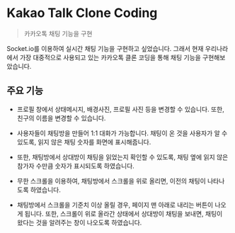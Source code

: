 # Kakao Talk Clone Coding
> 카카오톡 채팅 기능을 구현

Socket.io를 이용하여 실시간 채팅 기능을 구현하고 싶었습니다. 그래서 현재 우리나라에서 가장 대중적으로 사용되고 있는 카카오톡 클론 코딩을 통해 채팅 기능을 구현해보았습니다.

## 주요 기능

- 프로필 창에서 상태메시지, 배경사진, 프로필 사진 등을 변경할 수 있습니다. 또한, 친구의 이름을 변경할 수 있습니다.

- 사용자들이 채팅방을 만들어 1:1 대화가 가능합니다. 채팅이 온 것을 사용자가 알 수 있도록, 읽지 않은 채팅 숫자를 화면에 표시해줍니다.

- 또한, 채팅방에서 상대방이 채팅을 읽었는지 확인할 수 있도록, 채팅 옆에 읽지 않은 참가자 수만큼 숫자가 표시되도록 하였습니다.

- 무한 스크롤을 이용하여, 채팅방에서 스크롤을 위로 올리면, 이전의 채팅이 나타나도록 하였습니다.

- 채팅방에서 스크롤을 기준치 이상 올릴 경우, 페이지 맨 아래로 내리는 버튼이 나오게 됩니다. 또한, 스크롤이 위로 올라간 상태에서 상대방이 채팅을 보내면, 채팅이 왔다는 것을 알려주는 창이 나오도록 하였습니다.